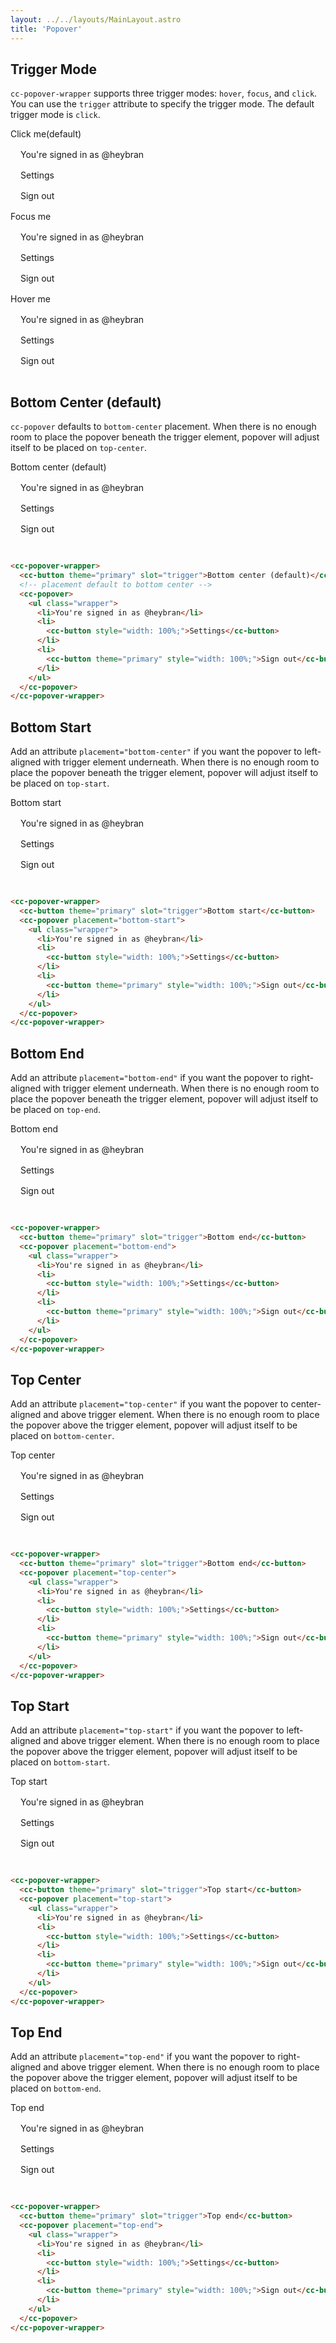 ```yaml
---
layout: ../../layouts/MainLayout.astro
title: 'Popover'
---
```


## Trigger Mode

`cc-popover-wrapper` supports three trigger modes: `hover`, `focus`, and `click`. You can use the `trigger` attribute to specify
the trigger mode. The default trigger mode is `click`.

<div class="preview">
  <cc-space>
    <cc-popover-wrapper trigger="click">
      <cc-button theme="primary" slot="trigger">Click me(default)</cc-button>
      <!-- placement default to bottom center -->
      <cc-popover>
        <ul class="wrapper">
          <li>You're signed in as @heybran</li>
          <li>
            <cc-button style="width: 100%;">Settings</cc-button>
          </li>
          <li>
            <cc-button theme="primary" style="width: 100%;">Sign out</cc-button>
          </li>
        </ul>
      </cc-popover>
    </cc-popover-wrapper>
    <cc-popover-wrapper trigger="focus">
      <cc-button theme="primary" slot="trigger">Focus me</cc-button>
      <!-- placement default to bottom center -->
      <cc-popover>
        <ul class="wrapper">
          <li>You're signed in as @heybran</li>
          <li>
            <cc-button style="width: 100%;">Settings</cc-button>
          </li>
          <li>
            <cc-button theme="primary" style="width: 100%;">Sign out</cc-button>
          </li>
        </ul>
      </cc-popover>
    </cc-popover-wrapper>
    <cc-popover-wrapper trigger="hover">
      <cc-button theme="primary" slot="trigger">Hover me</cc-button>
      <!-- placement default to bottom center -->
      <cc-popover>
        <ul class="wrapper">
          <li>You're signed in as @heybran</li>
          <li>
            <cc-button style="width: 100%;">Settings</cc-button>
          </li>
          <li>
            <cc-button theme="primary" style="width: 100%;">Sign out</cc-button>
          </li>
        </ul>
      </cc-popover>
    </cc-popover-wrapper>
  </cc-space>
</div>

## Bottom Center (default)

`cc-popover` defaults to `bottom-center` placement. When there is no enough room to place the popover beneath the
trigger element, popover will adjust itself to be placed on `top-center`.
<div class="preview">
  <cc-popover-wrapper>
    <cc-button theme="primary" slot="trigger">Bottom center (default)</cc-button>
    <!-- placement default to bottom center -->
    <cc-popover>
      <ul class="wrapper">
        <li>You're signed in as @heybran</li>
        <li>
          <cc-button style="width: 100%;">Settings</cc-button>
        </li>
        <li>
          <cc-button theme="primary" style="width: 100%;">Sign out</cc-button>
        </li>
      </ul>
    </cc-popover>
  </cc-popover-wrapper>
</div>

```html

<cc-popover-wrapper>
  <cc-button theme="primary" slot="trigger">Bottom center (default)</cc-button>
  <!-- placement default to bottom center -->
  <cc-popover>
    <ul class="wrapper">
      <li>You're signed in as @heybran</li>
      <li>
        <cc-button style="width: 100%;">Settings</cc-button>
      </li>
      <li>
        <cc-button theme="primary" style="width: 100%;">Sign out</cc-button>
      </li>
    </ul>
  </cc-popover>
</cc-popover-wrapper>
```

## Bottom Start

Add an attribute `placement="bottom-center"` if you want the popover to left-aligned with trigger element underneath.
When there is no enough room to place the popover beneath the trigger element, popover will adjust itself to be placed
on `top-start`.

<div class="preview">
  <cc-popover-wrapper>
    <cc-button theme="primary" slot="trigger">Bottom start</cc-button>
    <cc-popover placement="bottom-start">
      <ul class="wrapper">
        <li>You're signed in as @heybran</li>
        <li>
          <cc-button style="width: 100%;">Settings</cc-button>
        </li>
        <li>
          <cc-button theme="primary" style="width: 100%;">Sign out</cc-button>
        </li>
      </ul>
    </cc-popover>
  </cc-popover-wrapper>
</div>

```html

<cc-popover-wrapper>
  <cc-button theme="primary" slot="trigger">Bottom start</cc-button>
  <cc-popover placement="bottom-start">
    <ul class="wrapper">
      <li>You're signed in as @heybran</li>
      <li>
        <cc-button style="width: 100%;">Settings</cc-button>
      </li>
      <li>
        <cc-button theme="primary" style="width: 100%;">Sign out</cc-button>
      </li>
    </ul>
  </cc-popover>
</cc-popover-wrapper>
```

## Bottom End

Add an attribute `placement="bottom-end"` if you want the popover to right-aligned with trigger element underneath. When
there is no enough room to place the popover beneath the trigger element, popover will adjust itself to be placed
on `top-end`.

<div class="preview">
  <cc-popover-wrapper>
    <cc-button theme="primary" slot="trigger">Bottom end</cc-button>
    <cc-popover placement="bottom-end">
      <ul class="wrapper">
        <li>You're signed in as @heybran</li>
        <li>
          <cc-button style="width: 100%;">Settings</cc-button>
        </li>
        <li>
          <cc-button theme="primary" style="width: 100%;">Sign out</cc-button>
        </li>
      </ul>
    </cc-popover>
  </cc-popover-wrapper>
</div>

```html

<cc-popover-wrapper>
  <cc-button theme="primary" slot="trigger">Bottom end</cc-button>
  <cc-popover placement="bottom-end">
    <ul class="wrapper">
      <li>You're signed in as @heybran</li>
      <li>
        <cc-button style="width: 100%;">Settings</cc-button>
      </li>
      <li>
        <cc-button theme="primary" style="width: 100%;">Sign out</cc-button>
      </li>
    </ul>
  </cc-popover>
</cc-popover-wrapper>
```

## Top Center

Add an attribute `placement="top-center"` if you want the popover to center-aligned and above trigger element. When
there is no enough room to place the popover above the trigger element, popover will adjust itself to be placed
on `bottom-center`.

<div class="preview">
  <cc-popover-wrapper>
    <cc-button theme="primary" slot="trigger">Top center</cc-button>
    <cc-popover placement="top-center">
      <ul class="wrapper">
        <li>You're signed in as @heybran</li>
        <li>
          <cc-button style="width: 100%;">Settings</cc-button>
        </li>
        <li>
          <cc-button theme="primary" style="width: 100%;">Sign out</cc-button>
        </li>
      </ul>
    </cc-popover>
  </cc-popover-wrapper>
</div>

```html

<cc-popover-wrapper>
  <cc-button theme="primary" slot="trigger">Bottom end</cc-button>
  <cc-popover placement="top-center">
    <ul class="wrapper">
      <li>You're signed in as @heybran</li>
      <li>
        <cc-button style="width: 100%;">Settings</cc-button>
      </li>
      <li>
        <cc-button theme="primary" style="width: 100%;">Sign out</cc-button>
      </li>
    </ul>
  </cc-popover>
</cc-popover-wrapper>
```

## Top Start

Add an attribute `placement="top-start"` if you want the popover to left-aligned and above trigger element. When there
is no enough room to place the popover above the trigger element, popover will adjust itself to be placed
on `bottom-start`.

<div class="preview">
  <cc-popover-wrapper>
    <cc-button theme="primary" slot="trigger">Top start</cc-button>
    <cc-popover placement="top-start">
      <ul class="wrapper">
        <li>You're signed in as @heybran</li>
        <li>
          <cc-button style="width: 100%;">Settings</cc-button>
        </li>
        <li>
          <cc-button theme="primary" style="width: 100%;">Sign out</cc-button>
        </li>
      </ul>
    </cc-popover>
  </cc-popover-wrapper>
</div>

```html

<cc-popover-wrapper>
  <cc-button theme="primary" slot="trigger">Top start</cc-button>
  <cc-popover placement="top-start">
    <ul class="wrapper">
      <li>You're signed in as @heybran</li>
      <li>
        <cc-button style="width: 100%;">Settings</cc-button>
      </li>
      <li>
        <cc-button theme="primary" style="width: 100%;">Sign out</cc-button>
      </li>
    </ul>
  </cc-popover>
</cc-popover-wrapper>
```

## Top End

Add an attribute `placement="top-end"` if you want the popover to right-aligned and above trigger element. When there is
no enough room to place the popover above the trigger element, popover will adjust itself to be placed on `bottom-end`.

<div class="preview">
  <cc-popover-wrapper>
    <cc-button theme="primary" slot="trigger">Top end</cc-button>
    <cc-popover placement="top-end">
      <ul class="wrapper">
        <li>You're signed in as @heybran</li>
        <li>
          <cc-button style="width: 100%;">Settings</cc-button>
        </li>
        <li>
          <cc-button theme="primary" style="width: 100%;">Sign out</cc-button>
        </li>
      </ul>
    </cc-popover>
  </cc-popover-wrapper>
</div>

```html

<cc-popover-wrapper>
  <cc-button theme="primary" slot="trigger">Top end</cc-button>
  <cc-popover placement="top-end">
    <ul class="wrapper">
      <li>You're signed in as @heybran</li>
      <li>
        <cc-button style="width: 100%;">Settings</cc-button>
      </li>
      <li>
        <cc-button theme="primary" style="width: 100%;">Sign out</cc-button>
      </li>
    </ul>
  </cc-popover>
</cc-popover-wrapper>
```

<style>
  .wrapper {
    padding: 1rem !important;
    list-style: ' ' !important;
    margin: 0 !important;
    display: flex;
    gap: 1rem;
    justify-content: stretch;
    flex-direction: column;
  }
</style>
